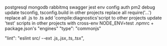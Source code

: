 postgresql
mongodb
rabbitmq
swagger
jest
env
config
auth
pm2
debug
update tsconfig, tsconfig.build in other projects
replace all require('...')
replace all .js to .ts
add 'compile:diagnostics'script to other projects
update 'test' scripts in other projects with cross-env NODE_ENV=test
.npmrc + package.json's "engines"
"type": "commonjs"

"lint": "eslint src/ --ext .js,.jsx,.ts,.tsx",
